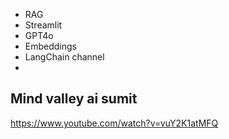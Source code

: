 - RAG
- Streamlit 
- GPT4o
- Embeddings
- LangChain channel
- 
## Mind valley ai sumit
https://www.youtube.com/watch?v=vuY2K1atMFQ
